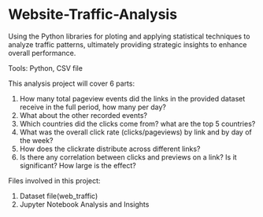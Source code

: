 # Website-Traffic-Analysis
Using the Python libraries for ploting and applying statistical techniques to analyze traffic patterns, ultimately providing strategic insights to enhance overall performance.

Tools: Python, CSV file

This analysis project will cover 6 parts:<br/> 
1. How many total pageview events did the links in the provided dataset receive in the full period, how many per day?<br/> 
2. What about the other recorded events?<br/> 
3. Which countries did the clicks come from? what are the top 5 countries?<br/> 
4. What was the overall click rate (clicks/pageviews) by link and by day of the week?<br/> 
5. How does the clickrate distribute across different links?<br/>
6. Is there any correlation between clicks and previews on a link? Is it significant? How large is the effect?


Files involved in this project:<br/>
1. Dataset file(web_traffic)<br/>
2. Jupyter Notebook Analysis and Insights

